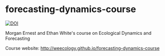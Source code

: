 # forecasting-dynamics-course

[![DOI](https://zenodo.org/badge/66254256.svg)](https://zenodo.org/badge/latestdoi/66254256)

Morgan Ernest and Ethan White's course on Ecological Dynamics and Forecasting

Course website: http://weecology.github.io/forecasting-dynamics-course
